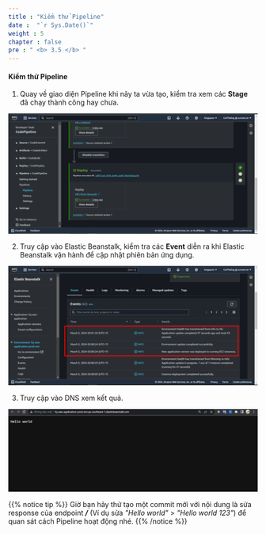 ```yaml
---
title : "Kiểm thử Pipeline"
date :  "`r Sys.Date()`" 
weight : 5
chapter : false
pre : " <b> 3.5 </b> "
---
```


#### Kiểm thử Pipeline

1. Quay về giao diện Pipeline khi nãy ta vừa tạo, kiểm tra xem các **Stage** đã chạy thành công hay chưa.

![0001](/images/3-CodePipeline/3.5-TestPipeline/0001.svg)

2. Truy cập vào Elastic Beanstalk, kiểm tra các **Event** diễn ra khi Elastic Beanstalk vận hành để cập nhật phiên bản ứng dụng.

![0002](/images/3-CodePipeline/3.5-TestPipeline/0002.svg)

3. Truy cập vào DNS xem kết quả.

![0003](/images/3-CodePipeline/3.5-TestPipeline/0003.svg)

{{% notice tip %}}
Giờ bạn hãy thử tạo một commit mới với nội dung là sửa response của endpoint ***/*** (Ví dụ sửa *"Hello world"* > *"Hello world 123"*) để quan sát cách Pipeline hoạt động nhé.
{{% /notice %}}
